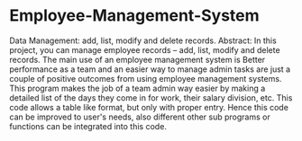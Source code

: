 # Employee-Management-System
Data Management: add, list,  modify and delete records.
Abstract:
In this project, you can manage employee records – add, list, 
modify and delete records. The main use of an employee 
management system is Better performance as a team and an easier 
way to manage admin tasks are just a couple of positive outcomes 
from using employee management systems. This program makes 
the job of a team admin way easier by making a detailed list of the 
days they come in for work, their salary division, etc. This code 
allows a table like format, but only with proper entry. Hence this 
code can be improved to user's needs, also different other sub 
programs or functions can be integrated into this code.

